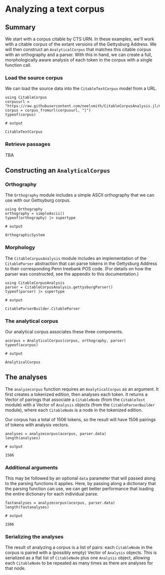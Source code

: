 # Analyzing a text corpus


## Summary

We start with a corpus citable by CTS URN. In these examples, we'll work with a citable corpus of the extant versions of the Gettysburg Address.  We will then construct an `AnalyticalCorpus` that matches this citable corpus with an orthography and a parser.  With this in hand, we can create a full, morphologically aware analysis of each token in the corpus with a single function call.


### Load the source corpus

We can load the source data into the `CitableTextCorpus` model from a URL.

```jldoctest corpus
using CitableCorpus
corpusurl = "https://raw.githubusercontent.com/neelsmith/CitableCorpusAnalysis.jl/main/test/data/gettysburg/gettysburgcorpus.csv"
corpus = corpus_fromurl(corpusurl, "|")
typeof(corpus)

# output

CitableTextCorpus
```

### Retrieve passages


TBA


## Constructing an `AnalyticalCorpus`

### Orthography

The `Orthography` module includes a simple ASCII orthography that we can use with our Gettsyburg corpus.

```jldoctest corpus
using Orthography
orthography = simpleAscii()
typeof(orthography) |> supertype

# output

OrthographicSystem
```

### Morphology

The `CitableCorpusAnalysis` module includes an implementation of the `CitableParser` abstraction that can parse tokens in the Gettysburg Address to their corresponding Penn treebank POS code.  (For details on how the parser was constructed, see the appendix to this documentation.)

```jldoctest corpus
using CitableCorpusAnalysis
parser = CitableCorpusAnalysis.gettysburgParser()
typeof(parser) |> supertype

# output

CitableParserBuilder.CitableParser
```

### The analytical corpus

Our analytical corpus associates these three components.

```jldoctest corpus
acorpus = AnalyticalCorpus(corpus, orthography, parser)
typeof(acorpus)

# output

AnalyticalCorpus
```

## The analyses

The `analyzecorpus` function requires an `AnalyticalCorpus` as an argument. It first creates a tokenized edition, then analyses each token. It returns a Vector of pairings that associate a `CitableNode` (from the `CitableText` module) with a Vector of `Analysis` objects (from the `CitableParserBuilder` module), where each `CitableNode` is a node in the tokenized edition.

Our corpus has a total of 1506 tokens, so the result will have 1506 pairings of tokens with analysis vectors.

```jldoctest corpus
analyses = analyzecorpus(acorpus, parser.data)
length(analyses)

# output

1506
```


### Additional arguments

This may be followed by an optional `data` parameter that will passed along to the parsing functions it applies.  Here, by passing along a dictionary that the parsing function can use, we can get better performance that loading the entire dictionary for each individual parse.

```jldoctest corpus
fastanalyses = analyzecorpus(acorpus, parser.data)
length(fastanalyses)

# output

1506
```

### Serializing the analyses

The result of analyzing a corpus is a list of pairs: each `CitableNode` in the corpus is paired with a (possibly empty) Vector of `Analysis` objects.  This is serialized as a flat list of `CitableNode` plus one `Analysis` object, allowing each `CitableNode` to be repeated as many times as there are analyses for that node.
